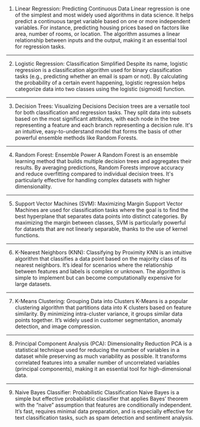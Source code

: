 1. Linear Regression: Predicting Continuous Data
Linear regression is one of the simplest and most widely used algorithms in data science. It helps predict a continuous target variable based on one or more independent variables. For instance, predicting housing prices based on factors like area, number of rooms, or location. The algorithm assumes a linear relationship between inputs and the output, making it an essential tool for regression tasks.
________________________________________
2. Logistic Regression: Classification Simplified
Despite its name, logistic regression is a classification algorithm used for binary classification tasks (e.g., predicting whether an email is spam or not). By calculating the probability of a certain event happening, logistic regression helps categorize data into two classes using the logistic (sigmoid) function.
________________________________________
3. Decision Trees: Visualizing Decisions
Decision trees are a versatile tool for both classification and regression tasks. They split data into subsets based on the most significant attributes, with each node in the tree representing a feature and each branch representing a decision rule. It's an intuitive, easy-to-understand model that forms the basis of other powerful ensemble methods like Random Forests.
________________________________________
4. Random Forest: Ensemble Power
A Random Forest is an ensemble learning method that builds multiple decision trees and aggregates their results. By averaging predictions, Random Forests improve accuracy and reduce overfitting compared to individual decision trees. It's particularly effective for handling complex datasets with higher dimensionality.
________________________________________
5. Support Vector Machines (SVM): Maximizing Margin
Support Vector Machines are used for classification tasks where the goal is to find the best hyperplane that separates data points into distinct categories. By maximizing the margin between classes, SVM is particularly powerful for datasets that are not linearly separable, thanks to the use of kernel functions.
________________________________________
6. K-Nearest Neighbors (KNN): Classifying by Proximity
KNN is an intuitive algorithm that classifies a data point based on the majority class of its nearest neighbors. It’s ideal for scenarios where the relationship between features and labels is complex or unknown. The algorithm is simple to implement but can become computationally expensive for large datasets.
________________________________________
7. K-Means Clustering: Grouping Data into Clusters
K-Means is a popular clustering algorithm that partitions data into K clusters based on feature similarity. By minimizing intra-cluster variance, it groups similar data points together. It’s widely used in customer segmentation, anomaly detection, and image compression.
________________________________________
8. Principal Component Analysis (PCA): Dimensionality Reduction
PCA is a statistical technique used for reducing the number of variables in a dataset while preserving as much variability as possible. It transforms correlated features into a smaller number of uncorrelated variables (principal components), making it an essential tool for high-dimensional data.
________________________________________
9. Naive Bayes Classifier: Probabilistic Classification
Naive Bayes is a simple but effective probabilistic classifier that applies Bayes’ theorem with the “naive” assumption that features are conditionally independent. It’s fast, requires minimal data preparation, and is especially effective for text classification tasks, such as spam detection and sentiment analysis.



